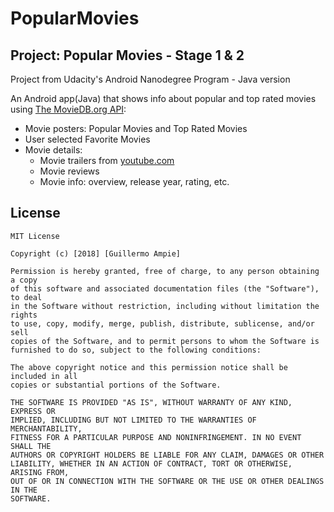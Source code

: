 # PopularMovies
## Project: Popular Movies - Stage 1 &amp; 2

  Project from Udacity's Android Nanodegree Program - Java version

An Android app(Java) that shows info about popular and top rated movies using
[The MovieDB.org API](https://www.themoviedb.org/documentation/api):

- Movie posters: Popular Movies and Top Rated Movies
- User selected Favorite Movies
- Movie details:
	- Movie trailers from [youtube.com](https://www.youtube.com)
	- Movie reviews
	- Movie info: overview, release year, rating, etc.
  
## License
```
MIT License

Copyright (c) [2018] [Guillermo Ampie]

Permission is hereby granted, free of charge, to any person obtaining a copy
of this software and associated documentation files (the "Software"), to deal
in the Software without restriction, including without limitation the rights
to use, copy, modify, merge, publish, distribute, sublicense, and/or sell
copies of the Software, and to permit persons to whom the Software is
furnished to do so, subject to the following conditions:

The above copyright notice and this permission notice shall be included in all
copies or substantial portions of the Software.

THE SOFTWARE IS PROVIDED "AS IS", WITHOUT WARRANTY OF ANY KIND, EXPRESS OR
IMPLIED, INCLUDING BUT NOT LIMITED TO THE WARRANTIES OF MERCHANTABILITY,
FITNESS FOR A PARTICULAR PURPOSE AND NONINFRINGEMENT. IN NO EVENT SHALL THE
AUTHORS OR COPYRIGHT HOLDERS BE LIABLE FOR ANY CLAIM, DAMAGES OR OTHER
LIABILITY, WHETHER IN AN ACTION OF CONTRACT, TORT OR OTHERWISE, ARISING FROM,
OUT OF OR IN CONNECTION WITH THE SOFTWARE OR THE USE OR OTHER DEALINGS IN THE
SOFTWARE.
```


